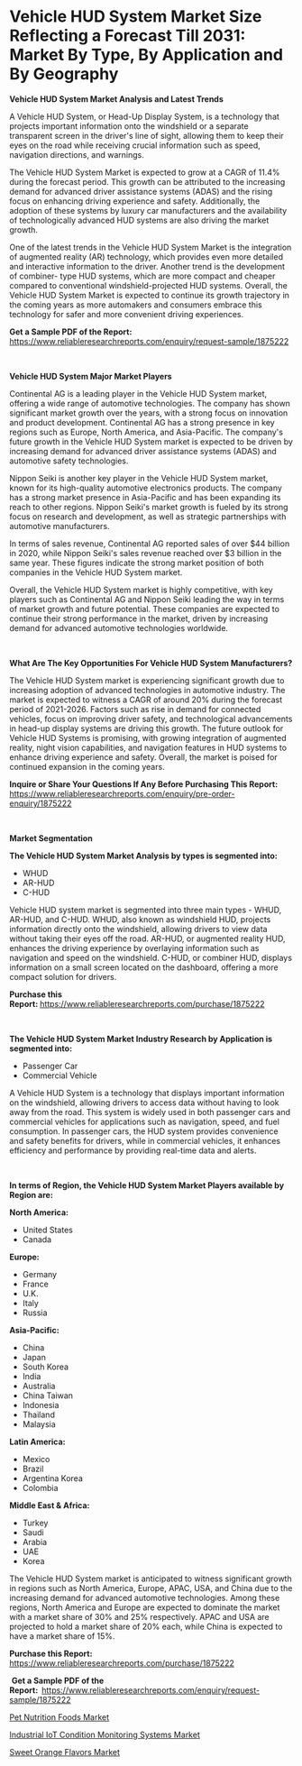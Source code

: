 <p><h1>Vehicle HUD System Market Size Reflecting a Forecast Till 2031: Market By Type, By Application and By Geography</h1></p><p><strong>Vehicle HUD System Market Analysis and Latest Trends</strong></p>
<p><p>A Vehicle HUD System, or Head-Up Display System, is a technology that projects important information onto the windshield or a separate transparent screen in the driver's line of sight, allowing them to keep their eyes on the road while receiving crucial information such as speed, navigation directions, and warnings.</p><p>The Vehicle HUD System Market is expected to grow at a CAGR of 11.4% during the forecast period. This growth can be attributed to the increasing demand for advanced driver assistance systems (ADAS) and the rising focus on enhancing driving experience and safety. Additionally, the adoption of these systems by luxury car manufacturers and the availability of technologically advanced HUD systems are also driving the market growth.</p><p>One of the latest trends in the Vehicle HUD System Market is the integration of augmented reality (AR) technology, which provides even more detailed and interactive information to the driver. Another trend is the development of combiner- type HUD systems, which are more compact and cheaper compared to conventional windshield-projected HUD systems. Overall, the Vehicle HUD System Market is expected to continue its growth trajectory in the coming years as more automakers and consumers embrace this technology for safer and more convenient driving experiences.</p></p>
<p><strong>Get a Sample PDF of the Report:&nbsp;</strong> <a href="https://www.reliableresearchreports.com/enquiry/request-sample/1875222">https://www.reliableresearchreports.com/enquiry/request-sample/1875222</a></p>
<p>&nbsp;</p>
<p><strong>Vehicle HUD System Major Market Players</strong></p>
<p><p>Continental AG is a leading player in the Vehicle HUD System market, offering a wide range of automotive technologies. The company has shown significant market growth over the years, with a strong focus on innovation and product development. Continental AG has a strong presence in key regions such as Europe, North America, and Asia-Pacific. The company's future growth in the Vehicle HUD System market is expected to be driven by increasing demand for advanced driver assistance systems (ADAS) and automotive safety technologies.</p><p>Nippon Seiki is another key player in the Vehicle HUD System market, known for its high-quality automotive electronics products. The company has a strong market presence in Asia-Pacific and has been expanding its reach to other regions. Nippon Seiki's market growth is fueled by its strong focus on research and development, as well as strategic partnerships with automotive manufacturers.</p><p>In terms of sales revenue, Continental AG reported sales of over $44 billion in 2020, while Nippon Seiki's sales revenue reached over $3 billion in the same year. These figures indicate the strong market position of both companies in the Vehicle HUD System market.</p><p>Overall, the Vehicle HUD System market is highly competitive, with key players such as Continental AG and Nippon Seiki leading the way in terms of market growth and future potential. These companies are expected to continue their strong performance in the market, driven by increasing demand for advanced automotive technologies worldwide.</p></p>
<p>&nbsp;</p>
<p><strong>What Are The Key Opportunities For Vehicle HUD System Manufacturers?</strong></p>
<p><p>The Vehicle HUD System market is experiencing significant growth due to increasing adoption of advanced technologies in automotive industry. The market is expected to witness a CAGR of around 20% during the forecast period of 2021-2026. Factors such as rise in demand for connected vehicles, focus on improving driver safety, and technological advancements in head-up display systems are driving this growth. The future outlook for Vehicle HUD Systems is promising, with growing integration of augmented reality, night vision capabilities, and navigation features in HUD systems to enhance driving experience and safety. Overall, the market is poised for continued expansion in the coming years.</p></p>
<p><strong>Inquire or Share Your Questions If Any Before Purchasing This Report:</strong> <a href="https://www.reliableresearchreports.com/enquiry/pre-order-enquiry/1875222">https://www.reliableresearchreports.com/enquiry/pre-order-enquiry/1875222</a></p>
<p>&nbsp;</p>
<p><strong>Market Segmentation</strong></p>
<p><strong>The Vehicle HUD System Market Analysis by types is segmented into:</strong></p>
<p><ul><li>WHUD</li><li>AR-HUD</li><li>C-HUD</li></ul></p>
<p><p>Vehicle HUD system market is segmented into three main types - WHUD, AR-HUD, and C-HUD. WHUD, also known as windshield HUD, projects information directly onto the windshield, allowing drivers to view data without taking their eyes off the road. AR-HUD, or augmented reality HUD, enhances the driving experience by overlaying information such as navigation and speed on the windshield. C-HUD, or combiner HUD, displays information on a small screen located on the dashboard, offering a more compact solution for drivers.</p></p>
<p><strong>Purchase this Report:&nbsp;</strong><a href="https://www.reliableresearchreports.com/purchase/1875222">https://www.reliableresearchreports.com/purchase/1875222</a></p>
<p>&nbsp;</p>
<p><strong>The Vehicle HUD System Market Industry Research by Application is segmented into:</strong></p>
<p><ul><li>Passenger Car</li><li>Commercial Vehicle</li></ul></p>
<p><p>A Vehicle HUD System is a technology that displays important information on the windshield, allowing drivers to access data without having to look away from the road. This system is widely used in both passenger cars and commercial vehicles for applications such as navigation, speed, and fuel consumption. In passenger cars, the HUD system provides convenience and safety benefits for drivers, while in commercial vehicles, it enhances efficiency and performance by providing real-time data and alerts.</p></p>
<p>&nbsp;</p>
<p><strong>In terms of Region, the Vehicle HUD System Market Players available by Region are:</strong></p>
<p>
    <p> <strong> North America: </strong>
        <ul>
            <li>United States</li>
            <li>Canada</li>
        </ul>
        </p> 
    <p> <strong> Europe: </strong>
        <ul>
            <li>Germany</li>
            <li>France</li>
            <li>U.K.</li>
            <li>Italy</li>
            <li>Russia</li>
        </ul>
        </p> 
    <p> <strong> Asia-Pacific: </strong>
        <ul>
            <li>China</li>
            <li>Japan</li>
            <li>South Korea</li>
            <li>India</li>
            <li>Australia</li>
            <li>China Taiwan</li>
            <li>Indonesia</li>
            <li>Thailand</li>
            <li>Malaysia</li>
        </ul>
        </p> 
    <p> <strong> Latin America: </strong>
        <ul>
            <li>Mexico</li>
            <li>Brazil</li>
            <li>Argentina Korea</li>
            <li>Colombia</li>
        </ul>
        </p> 
    <p> <strong> Middle East & Africa: </strong>
        <ul>
            <li>Turkey</li>
            <li>Saudi</li>
            <li>Arabia</li>
            <li>UAE</li>
            <li>Korea</li>
        </ul>
    </p>
    </p>
<p><p>The Vehicle HUD System market is anticipated to witness significant growth in regions such as North America, Europe, APAC, USA, and China due to the increasing demand for advanced automotive technologies. Among these regions, North America and Europe are expected to dominate the market with a market share of 30% and 25% respectively. APAC and USA are projected to hold a market share of 20% each, while China is expected to have a market share of 15%.</p></p>
<p><strong>Purchase this Report: </strong><a href="https://www.reliableresearchreports.com/purchase/1875222">https://www.reliableresearchreports.com/purchase/1875222</a></p>
<p>&nbsp;<strong>Get a Sample PDF of the Report:&nbsp;&nbsp;</strong><a href="https://www.reliableresearchreports.com/enquiry/request-sample/1875222">https://www.reliableresearchreports.com/enquiry/request-sample/1875222</a></p>
<p><strong></strong></p>
<p><p><a href="https://view.publitas.com/reportprime-1/pet-nutrition-foods-market-size-market-share-and-global-market-analysis-report-2023-2030/">Pet Nutrition Foods Market</a></p><p><a href="https://view.publitas.com/reportprime-1/global-industrial-iot-condition-monitoring-systems-market-size-and-market-trends-insights-and-projections-from-2023-to-2030/">Industrial IoT Condition Monitoring Systems Market</a></p><p><a href="https://view.publitas.com/reportprime-1/global-sweet-orange-flavors-market-size-and-market-trends-insights-and-projections-from-2023-to-2030/">Sweet Orange Flavors Market</a></p></p>